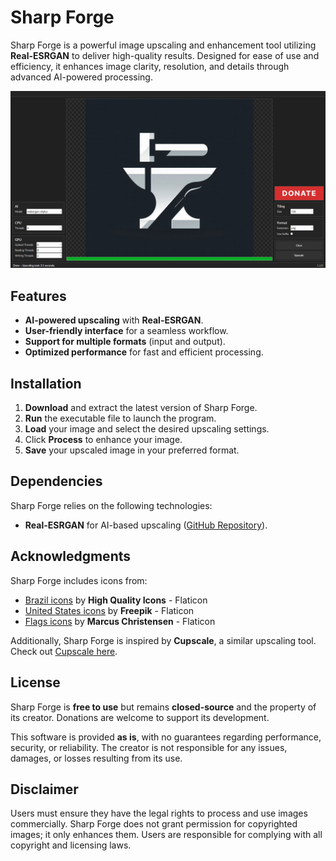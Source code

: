 # Sharp Forge

Sharp Forge is a powerful image upscaling and enhancement tool utilizing **Real-ESRGAN** to deliver high-quality results. Designed for ease of use and efficiency, it enhances image clarity, resolution, and details through advanced AI-powered processing.

![Thumbnail](SharpForge/Resources/Thumbnails/showcase-sharp-forge-01.jpg)

## Features

- **AI-powered upscaling** with **Real-ESRGAN**.
- **User-friendly interface** for a seamless workflow.
- **Support for multiple formats** (input and output).
- **Optimized performance** for fast and efficient processing.

## Installation

1. **Download** and extract the latest version of Sharp Forge.
2. **Run** the executable file to launch the program.
3. **Load** your image and select the desired upscaling settings.
4. Click **Process** to enhance your image.
5. **Save** your upscaled image in your preferred format.

## Dependencies

Sharp Forge relies on the following technologies:

- **Real-ESRGAN** for AI-based upscaling ([GitHub Repository](https://github.com/xinntao/Real-ESRGAN)).

## Acknowledgments

Sharp Forge includes icons from:

- [Brazil icons](https://www.flaticon.com/free-icons/brazil) by **High Quality Icons** - Flaticon
- [United States icons](https://www.flaticon.com/free-icons/united-states) by **Freepik** - Flaticon
- [Flags icons](https://www.flaticon.com/free-icons/flags) by **Marcus Christensen** - Flaticon

Additionally, Sharp Forge is inspired by **Cupscale**, a similar upscaling tool. Check out [Cupscale here](https://github.com/n00mkrad/cupscale).

## License

Sharp Forge is **free to use** but remains **closed-source** and the property of its creator. Donations are welcome to support its development.

This software is provided **as is**, with no guarantees regarding performance, security, or reliability. The creator is not responsible for any issues, damages, or losses resulting from its use.

## Disclaimer

Users must ensure they have the legal rights to process and use images commercially. Sharp Forge does not grant permission for copyrighted images; it only enhances them. Users are responsible for complying with all copyright and licensing laws.
